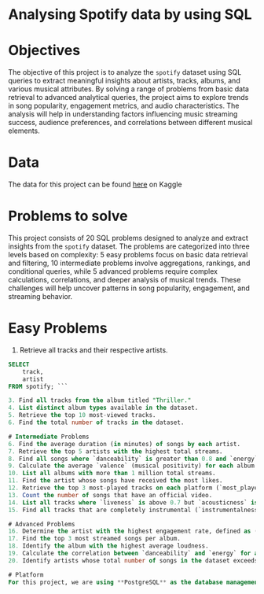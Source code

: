 # Analysing Spotify data by using SQL

# Objectives
The objective of this project is to analyze the `spotify` dataset using SQL queries to extract meaningful insights about artists, tracks, albums, and various musical attributes. By solving a range of problems from basic data retrieval to advanced analytical queries, the project aims to explore trends in song popularity, engagement metrics, and audio characteristics. The analysis will help in understanding factors influencing music streaming success, audience preferences, and correlations between different musical elements.

# Data
The data for this project can be found [here](https://www.kaggle.com/datasets/sanjanchaudhari/spotify-dataset) on Kaggle

# Problems to solve
This project consists of 20 SQL problems designed to analyze and extract insights from the `spotify` dataset. The problems are categorized into three levels based on complexity: 5 easy problems focus on basic data retrieval and filtering, 10 intermediate problems involve aggregations, rankings, and conditional queries, while 5 advanced problems require complex calculations, correlations, and deeper analysis of musical trends. These challenges will help uncover patterns in song popularity, engagement, and streaming behavior.

# Easy Problems
1. Retrieve all tracks and their respective artists.
```sql
SELECT
	track,
	artist
FROM spotify; ```

3. Find all tracks from the album titled "Thriller."  
4. List distinct album types available in the dataset.  
5. Retrieve the top 10 most-viewed tracks.  
6. Find the total number of tracks in the dataset.  

# Intermediate Problems
6. Find the average duration (in minutes) of songs by each artist.  
7. Retrieve the top 5 artists with the highest total streams.  
8. Find all songs where `danceability` is greater than 0.8 and `energy` is greater than 0.7.  
9. Calculate the average `valence` (musical positivity) for each album.  
10. List all albums with more than 1 million total streams.  
11. Find the artist whose songs have received the most likes.  
12. Retrieve the top 3 most-played tracks on each platform (`most_played_on`).  
13. Count the number of songs that have an official video.  
14. List all tracks where `liveness` is above 0.7 but `acousticness` is below 0.3.  
15. Find all tracks that are completely instrumental (`instrumentalness` = 1).  

# Advanced Problems
16. Determine the artist with the highest engagement rate, defined as (likes + comments) per view.  
17. Find the top 3 most streamed songs per album.  
18. Identify the album with the highest average loudness.  
19. Calculate the correlation between `danceability` and `energy` for all songs.  
20. Identify artists whose total number of songs in the dataset exceeds the average number of songs per artist.  

# Platform
For this project, we are using **PostgreSQL** as the database management system to store and analyze the `spotify` dataset. PostgreSQL provides powerful SQL capabilities, making it ideal for executing complex queries, performing aggregations, and extracting meaningful insights from the data efficiently.


